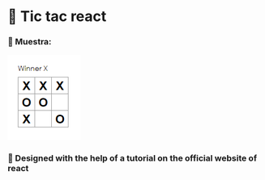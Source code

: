# 🎁 Tic tac react

### 🎃 Muestra:
![](muestra.png)

### 🎃 Designed with the help of a tutorial on the official website of react
